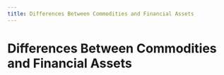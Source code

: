 ```yaml
---
title: Differences Between Commodities and Financial Assets
---
```

# Differences Between Commodities and Financial Assets
